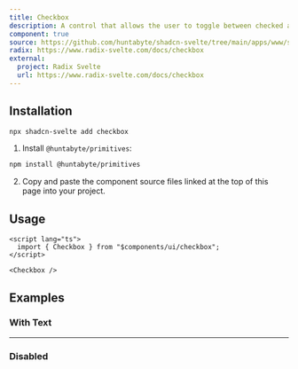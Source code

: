 ```yaml
---
title: Checkbox
description: A control that allows the user to toggle between checked and not checked.
component: true
source: https://github.com/huntabyte/shadcn-svelte/tree/main/apps/www/src/lib/components/ui/checkbox
radix: https://www.radix-svelte.com/docs/checkbox
external:
  project: Radix Svelte
  url: https://www.radix-svelte.com/docs/checkbox
---
```


<script>
  import { ComponentPreview, ManualInstall } from '$lib/components/docs';
</script>

<ComponentPreview name="checkbox-demo">

<div />

</ComponentPreview>

## Installation

```bash
npx shadcn-svelte add checkbox
```

<ManualInstall>

1. Install `@huntabyte/primitives`:

```bash
npm install @huntabyte/primitives
```

2. Copy and paste the component source files linked at the top of this page into your project.

</ManualInstall>

## Usage

```svelte
<script lang="ts">
  import { Checkbox } from "$components/ui/checkbox";
</script>
```

```svelte
<Checkbox />
```

## Examples

### With Text

<ComponentPreview name="checkbox-with-text">

<div />

</ComponentPreview>

---

### Disabled

<ComponentPreview name="checkbox-disabled">

<div />

</ComponentPreview>
